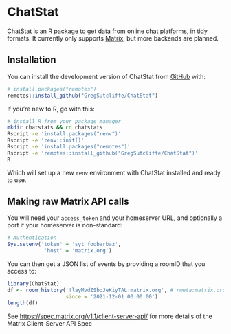 
<!-- README.md is generated from README.Rmd. Please edit that file -->

# ChatStat

<!-- badges: start -->
<!-- badges: end -->

ChatStat is an R package to get data from online chat platforms, in tidy
formats. It currently only supports [Matrix](https://matrix.org), but
more backends are planned.

## Installation

You can install the development version of ChatStat from
[GitHub](https://github.com/) with:

``` r
# install.packages("remotes")
remotes::install_github("GregSutcliffe/ChatStat")
```

If you’re new to R, go with this:

``` bash
# install R from your package manager
mkdir chatstats && cd chatstats
Rscript -e 'install.packages("renv")'
Rscript -e 'renv::init()'
Rscript -e 'install.packages("remotes")'
Rscript -e 'remotes::install_github("GregSutcliffe/ChatStat")'
R
```

Which will set up a new `renv` environment with ChatStat installed and
ready to use.

## Making raw Matrix API calls

You will need your `access_token` and your homeserver URL, and
optionally a port if your homeserver is non-standard:

``` r
# Authentication
Sys.setenv('token' = 'syt_foobarbaz',
            'host' = 'matrix.org')
```

You can then get a JSON list of events by providing a roomID that you
access to:

``` r
library(ChatStat)
df <- room_history('!layMvdZSboJeKiyTAL:matrix.org', # rmeta:matrix.org
                   since = '2021-12-01 00:00:00')
length(df)
```

See <https://spec.matrix.org/v1.1/client-server-api/> for more details
of the Matrix Client-Server API Spec

